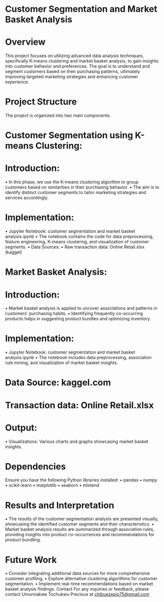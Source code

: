 #                                           Customer Segmentation and Market Basket Analysis
# Overview
This project focuses on utilizing advanced data analysis techniques, specifically K-means clustering and market basket analysis, to gain insights into customer behavior and preferences. The goal is to understand and segment customers based on their purchasing patterns, ultimately improving targeted marketing strategies and enhancing customer experience.
#                                               Project Structure
The project is organized into two main components:
# Customer Segmentation using K-means Clustering:
# Introduction:
•	In this phase, we use the K-means clustering algorithm to group customers based on similarities in their purchasing behavior.
•	The aim is to identify distinct customer segments to tailor marketing strategies and services accordingly.
# Implementation:
•	Jupyter Notebook: customer segmentation and market basket analysis.ipynb
•	The notebook contains the code for data preprocessing, feature engineering, K-means clustering, and visualization of customer segments.
•	Data Sources:
•	Raw transaction data: Online Retail.xlsx (kaggel)
#                                             Market Basket Analysis:
# Introduction:
•	Market basket analysis is applied to uncover associations and patterns in customers' purchasing habits.
•	Identifying frequently co-occurring products helps in suggesting product bundles and optimizing inventory.
# Implementation:
•	Jupyter Notebook: customer segmentation and market basket analysis.ipynb
•	The notebook includes data preprocessing, association rule mining, and visualization of market basket insights.
# Data Source: kaggel.com
# Transaction data: Online Retail.xlsx
# Output:
•	Visualizations: Various charts and graphs showcasing market basket insights.
# Dependencies
Ensure you have the following Python libraries installed:
•	pandas
•	numpy
•	scikit-learn
•	matplotlib
•	seaborn
•	mlxtend
# Results and Interpretation
•	The results of the customer segmentation analysis are presented visually, showcasing the identified customer segments and their characteristics.
•	Market basket analysis results are summarized through association rules, providing insights into product co-occurrences and recommendations for product bundling.
# Future Work
•	Consider integrating additional data sources for more comprehensive customer profiling.
•	Explore alternative clustering algorithms for customer segmentation.
•	Implement real-time recommendations based on market basket analysis findings.
Contact
For any inquiries or feedback, please contact Umunnakwe Tochukwu Precious at chibuezepio75@gmail.com

